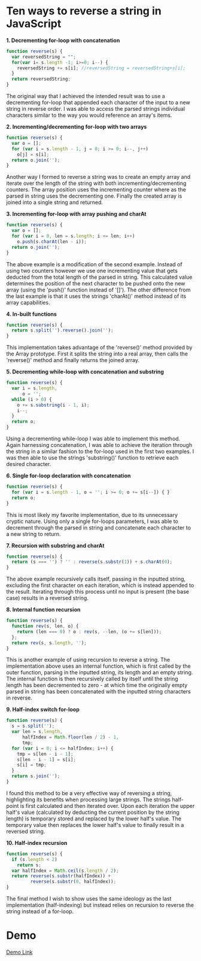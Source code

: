 # Ten ways to reverse a string in JavaScript

**1. Decrementing for-loop with concatenation**

```javascript
function reverse(s) {
  var reversedString = "";
  for(var i= s.length -1; i>=0; i--) {
    reversedString += s[i]; //reversedString = reversedString+s[i];
  }
  return reversedString;
}
`````

The original way that I achieved the intended result was to use a decrementing for-loop that appended each character of the input to a new string in reverse order. I was able to access the parsed strings individual characters similar to the way you would reference an array's items.

**2. Incrementing/decrementing for-loop with two arrays**

```javascript
function reverse(s) {
  var o = [];
  for (var i = s.length - 1, j = 0; i >= 0; i--, j++)
    o[j] = s[i];
  return o.join('');
}
`````

Another way I formed to reverse a string was to create an empty array and iterate over the length of the string with both incrementing/decrementing counters. The array position uses the incrementing counter where as the parsed in string uses the decrementing one. Finally the created array is joined into a single string and returned.

**3. Incrementing for-loop with array pushing and charAt**

````javascript
function reverse(s) {
  var o = [];
  for (var i = 0, len = s.length; i <= len; i++)
    o.push(s.charAt(len - i));
  return o.join('');
}
```````

The above example is a modification of the second example. Instead of using two counters however we use one incrementing value that gets deducted from the total length of the parsed in string. This calculated value determines the position of the next character to be pushed onto the new array (using the 'push()' function instead of '[]'). The other difference from the last example is that it uses the strings 'charAt()' method instead of its array capabilities.

**4. In-built functions**

```javascript
function reverse(s) {
  return s.split('').reverse().join('');
}
````

This implementation takes advantage of the 'reverse()' method provided by the Array prototype. First it splits the string into a real array, then calls the 'reverse()' method and finally returns the joined array.

**5. Decrementing while-loop with concatenation and substring**

```javascript
function reverse(s) {
  var i = s.length,
      o = '';
  while (i > 0) {
    o += s.substring(i - 1, i);
    i--;
  }
  return o;
}
`````

Using a decrementing while-loop I was able to implement this method. Again harnessing concatenation, I was able to achieve the iteration through the string in a similar fashion to the for-loop used in the first two examples. I was then able to use the strings 'substring()' function to retrieve each desired character.

**6. Single for-loop declaration with concatenation**

```javascript
function reverse(s) {
  for (var i = s.length - 1, o = ''; i >= 0; o += s[i--]) { }
  return o;
}
`````

This is most likely my favorite implementation, due to its unnecessary cryptic nature. Using only a single for-loops parameters, I was able to decrement through the parsed in string and concatenate each character to a new string to return.

**7. Recursion with substring and charAt**

```javascript
function reverse(s) {
  return (s === '') ? '' : reverse(s.substr(1)) + s.charAt(0);
}
````

The above example recursively calls itself, passing in the inputted string, excluding the first character on each iteration, which is instead appended to the result. Iterating through this process until no input is present (the base case) results in a reversed string.

**8. Internal function recursion**

```javascript
function reverse(s) {
  function rev(s, len, o) {
    return (len === 0) ? o : rev(s, --len, (o += s[len]));
  };
  return rev(s, s.length, '');
}
`````

This is another example of using recursion to reverse a string. The implementation above uses an internal function, which is first called by the outer function, parsing in the inputted string, its length and an empty string. The internal function is then recursively called by itself until the string length has been decremented to zero - at which time the originally empty parsed in string has been concatenated with the inputted string characters in reverse.

**9. Half-index switch for-loop**

```javascript
function reverse(s) {
  s = s.split('');
  var len = s.length,
      halfIndex = Math.floor(len / 2) - 1,
      tmp;
  for (var i = 0; i <= halfIndex; i++) {
    tmp = s[len - i - 1];
    s[len - i - 1] = s[i];
    s[i] = tmp;
  }
  return s.join('');
}
````

I found this method to be a very effective way of reversing a string, highlighting its benefits when processing large strings. The strings half-point is first calculated and then iterated over. Upon each iteration the upper half's value (calculated by deducting the current position by the string length) is temporary stored and replaced by the lower half's value. The temporary value then replaces the lower half's value to finally result in a reversed string.

**10. Half-index recursion**

```javascript
function reverse(s) {
  if (s.length < 2)
    return s;
  var halfIndex = Math.ceil(s.length / 2);
  return reverse(s.substr(halfIndex)) +
         reverse(s.substr(0, halfIndex));
}
````

The final method I wish to show uses the same ideology as the last implementation (half-indexing) but instead relies on recursion to reverse the string instead of a for-loop.

# Demo

[Demo Link](http://logeshpaul.github.io/javascript-coding-challenges/demo/reverse-string.html)

